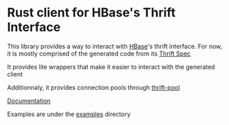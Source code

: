 # Rust client for HBase's Thrift Interface

This library provides a way to interact with [HBase](https://hbase.apache.org/)'s thrift interface. For now, it is mostly comprised of the generated code from its [Thrift Spec](https://github.com/apache/hbase/blob/master/hbase-thrift/src/main/resources/org/apache/hadoop/hbase/thrift/Hbase.thrift)

It provides lite wrappers that make it easier to interact with the generated client 

Additionnaly, it provides connection pools through [thrift-pool](https://crates.io/crates/thrift-pool)

[Documentation](https://docs.rs/hbase-thrift/0.7.5/hbase_thrift/)

Examples are under the [examples](./examples) directory

